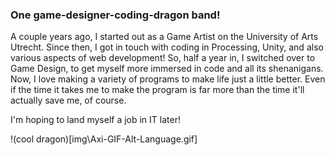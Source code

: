### One game-designer-coding-dragon band!

A couple years ago, I started out as a Game Artist on the University of Arts Utrecht.
Since then, I got in touch with coding in Processing, Unity, and also various aspects of web development!
So, half a year in, I switched over to Game Design, to get myself more immersed in code and all its shenanigans. 
Now, I love making a variety of programs to make life just a little better. Even if the time it takes me to make the program is far more than the time it'll actually save me, of course.

I'm hoping to land myself a job in IT later!

!(cool dragon)[img\Axi-GIF-Alt-Language.gif]
